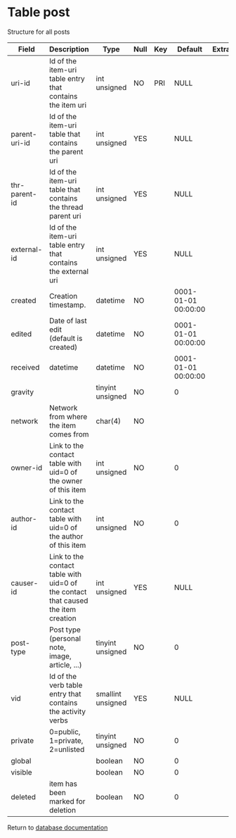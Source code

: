 Table post
===========
Structure for all posts

| Field | Description | Type | Null | Key | Default | Extra |
| ----- | ----------- | ---- | ---- | --- | ------- | ----- |
| uri-id        | Id of the item-uri table entry that contains the item uri                         | int unsigned      | NO  | PRI | NULL                |  |    
| parent-uri-id | Id of the item-uri table that contains the parent uri                             | int unsigned      | YES |     | NULL                |  |    
| thr-parent-id | Id of the item-uri table that contains the thread parent uri                      | int unsigned      | YES |     | NULL                |  |    
| external-id   | Id of the item-uri table entry that contains the external uri                     | int unsigned      | YES |     | NULL                |  |    
| created       | Creation timestamp.                                                               | datetime          | NO  |     | 0001-01-01 00:00:00 |  |    
| edited        | Date of last edit (default is created)                                            | datetime          | NO  |     | 0001-01-01 00:00:00 |  |    
| received      | datetime                                                                          | datetime          | NO  |     | 0001-01-01 00:00:00 |  |    
| gravity       |                                                                                   | tinyint unsigned  | NO  |     | 0                   |  |    
| network       | Network from where the item comes from                                            | char(4)           | NO  |     |                     |  |    
| owner-id      | Link to the contact table with uid=0 of the owner of this item                    | int unsigned      | NO  |     | 0                   |  |    
| author-id     | Link to the contact table with uid=0 of the author of this item                   | int unsigned      | NO  |     | 0                   |  |    
| causer-id     | Link to the contact table with uid=0 of the contact that caused the item creation | int unsigned      | YES |     | NULL                |  |    
| post-type     | Post type (personal note, image, article, ...)                                    | tinyint unsigned  | NO  |     | 0                   |  |    
| vid           | Id of the verb table entry that contains the activity verbs                       | smallint unsigned | YES |     | NULL                |  |    
| private       | 0=public, 1=private, 2=unlisted                                                   | tinyint unsigned  | NO  |     | 0                   |  |    
| global        |                                                                                   | boolean           | NO  |     | 0                   |  |    
| visible       |                                                                                   | boolean           | NO  |     | 0                   |  |    
| deleted       | item has been marked for deletion                                                 | boolean           | NO  |     | 0                   |  |    

Return to [database documentation](help/database)
